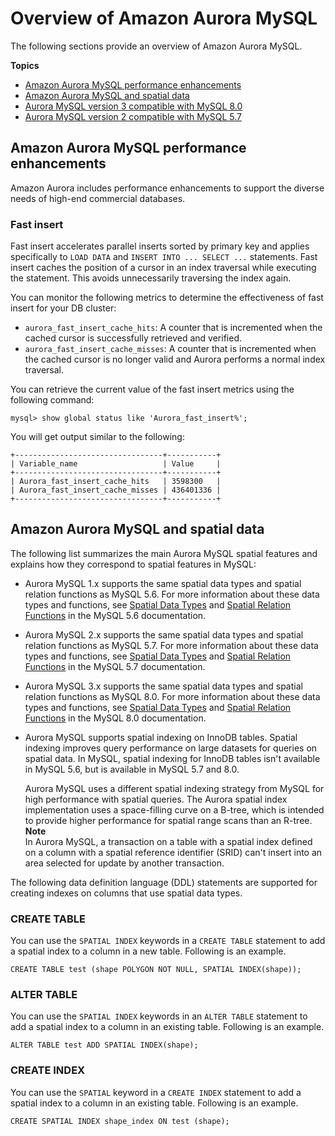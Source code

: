 # Overview of Amazon Aurora MySQL<a name="Aurora.AuroraMySQL.Overview"></a>

The following sections provide an overview of Amazon Aurora MySQL\.

**Topics**
+ [Amazon Aurora MySQL performance enhancements](#Aurora.AuroraMySQL.Performance)
+ [Amazon Aurora MySQL and spatial data](#Aurora.AuroraMySQL.Spatial)
+ [Aurora MySQL version 3 compatible with MySQL 8\.0](AuroraMySQL.MySQL80.md)
+ [Aurora MySQL version 2 compatible with MySQL 5\.7](Aurora.AuroraMySQL.CompareMySQL57.md)

## Amazon Aurora MySQL performance enhancements<a name="Aurora.AuroraMySQL.Performance"></a>

Amazon Aurora includes performance enhancements to support the diverse needs of high\-end commercial databases\.

### Fast insert<a name="Aurora.AuroraMySQL.Performance.FastInsert"></a>

Fast insert accelerates parallel inserts sorted by primary key and applies specifically to `LOAD DATA` and `INSERT INTO ... SELECT ...` statements\. Fast insert caches the position of a cursor in an index traversal while executing the statement\. This avoids unnecessarily traversing the index again\.

You can monitor the following metrics to determine the effectiveness of fast insert for your DB cluster:
+ `aurora_fast_insert_cache_hits`: A counter that is incremented when the cached cursor is successfully retrieved and verified\. 
+ `aurora_fast_insert_cache_misses`: A counter that is incremented when the cached cursor is no longer valid and Aurora performs a normal index traversal\.

You can retrieve the current value of the fast insert metrics using the following command:

```
mysql> show global status like 'Aurora_fast_insert%';                
```

You will get output similar to the following:

```
+---------------------------------+-----------+
| Variable_name                   | Value     |
+---------------------------------+-----------+
| Aurora_fast_insert_cache_hits   | 3598300   |
| Aurora_fast_insert_cache_misses | 436401336 |
+---------------------------------+-----------+
```

## Amazon Aurora MySQL and spatial data<a name="Aurora.AuroraMySQL.Spatial"></a>

The following list summarizes the main Aurora MySQL spatial features and explains how they correspond to spatial features in MySQL: 
+ Aurora MySQL 1\.x supports the same spatial data types and spatial relation functions as MySQL 5\.6\. For more information about these data types and functions, see [Spatial Data Types](https://dev.mysql.com/doc/refman/5.6/en/spatial-types.html) and [Spatial Relation Functions](https://dev.mysql.com/doc/refman/5.6/en/spatial-relation-functions-object-shapes.html) in the MySQL 5\.6 documentation\.
+ Aurora MySQL 2\.x supports the same spatial data types and spatial relation functions as MySQL 5\.7\. For more information about these data types and functions, see [Spatial Data Types](https://dev.mysql.com/doc/refman/5.7/en/spatial-types.html) and [Spatial Relation Functions](https://dev.mysql.com/doc/refman/5.7/en/spatial-relation-functions-object-shapes.html) in the MySQL 5\.7 documentation\.
+ Aurora MySQL 3\.x supports the same spatial data types and spatial relation functions as MySQL 8\.0\. For more information about these data types and functions, see [Spatial Data Types](https://dev.mysql.com/doc/refman/8.0/en/spatial-types.html) and [Spatial Relation Functions](https://dev.mysql.com/doc/refman/8.0/en/spatial-relation-functions-object-shapes.html) in the MySQL 8\.0 documentation\.
+ Aurora MySQL supports spatial indexing on InnoDB tables\. Spatial indexing improves query performance on large datasets for queries on spatial data\. In MySQL, spatial indexing for InnoDB tables isn't available in MySQL 5\.6, but is available in MySQL 5\.7 and 8\.0\.

  Aurora MySQL uses a different spatial indexing strategy from MySQL for high performance with spatial queries\. The Aurora spatial index implementation uses a space\-filling curve on a B\-tree, which is intended to provide higher performance for spatial range scans than an R\-tree\.
**Note**  
In Aurora MySQL, a transaction on a table with a spatial index defined on a column with a spatial reference identifier \(SRID\) can't insert into an area selected for update by another transaction\.

The following data definition language \(DDL\) statements are supported for creating indexes on columns that use spatial data types\.

### CREATE TABLE<a name="Aurora.AuroraMySQL.Spatial.create_table"></a>

You can use the `SPATIAL INDEX` keywords in a `CREATE TABLE` statement to add a spatial index to a column in a new table\. Following is an example\.

```
CREATE TABLE test (shape POLYGON NOT NULL, SPATIAL INDEX(shape));
```

### ALTER TABLE<a name="Aurora.AuroraMySQL.Spatial.alter_table"></a>

You can use the `SPATIAL INDEX` keywords in an `ALTER TABLE` statement to add a spatial index to a column in an existing table\. Following is an example\.

```
ALTER TABLE test ADD SPATIAL INDEX(shape);
```

### CREATE INDEX<a name="Aurora.AuroraMySQL.Spatial.create_index"></a>

You can use the `SPATIAL` keyword in a `CREATE INDEX` statement to add a spatial index to a column in an existing table\. Following is an example\.

```
CREATE SPATIAL INDEX shape_index ON test (shape);
```